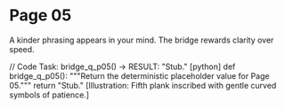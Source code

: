 # Page 05

A kinder phrasing appears in your mind.
The bridge rewards clarity over speed.

// Code Task: bridge_q_p05() → RESULT: "Stub."
[python]
def bridge_q_p05():
    """Return the deterministic placeholder value for Page 05."""
    return "Stub."
[Illustration: Fifth plank inscribed with gentle curved symbols of patience.]
